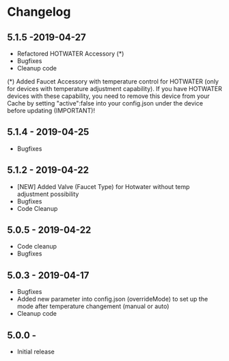# Changelog


## 5.1.5 -2019-04-27
- Refactored HOTWATER Accessory (*)
- Bugfixes
- Cleanup code

(*) Added Faucet Accessory with temperature control for HOTWATER (only for devices with temperature adjustment capability). If you have HOTWATER devices with these capability, you need to remove this device from your Cache by setting "active":false into your config.json under the device before updating (IMPORTANT)!


## 5.1.4 - 2019-04-25
- Bugfixes


## 5.1.2 - 2019-04-22
- [NEW] Added Valve (Faucet Type) for Hotwater without temp adjustment possibility
- Bugfixes
- Code Cleanup


## 5.0.5 - 2019-04-22
- Code cleanup
- Bugfixes


## 5.0.3 - 2019-04-17
- Bugfixes
- Added new parameter into config.json (overrideMode) to set up the mode after temperature changement (manual or auto)
- Cleanup code

## 5.0.0 - 
- Initial release
